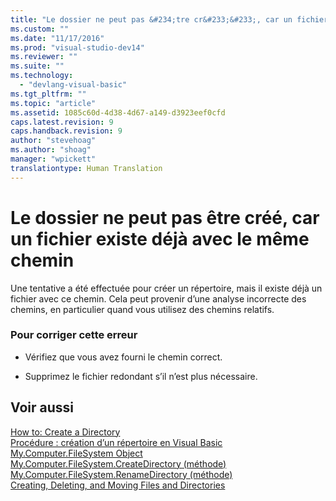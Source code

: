 ```yaml
---
title: "Le dossier ne peut pas &#234;tre cr&#233;&#233;, car un fichier existe d&#233;j&#224; avec le m&#234;me chemin | Microsoft Docs"
ms.custom: ""
ms.date: "11/17/2016"
ms.prod: "visual-studio-dev14"
ms.reviewer: ""
ms.suite: ""
ms.technology: 
  - "devlang-visual-basic"
ms.tgt_pltfrm: ""
ms.topic: "article"
ms.assetid: 1085c60d-4d38-4d67-a149-d3923eef0cfd
caps.latest.revision: 9
caps.handback.revision: 9
author: "stevehoag"
ms.author: "shoag"
manager: "wpickett"
translationtype: Human Translation
---
```

# Le dossier ne peut pas &#234;tre cr&#233;&#233;, car un fichier existe d&#233;j&#224; avec le m&#234;me chemin
Une tentative a été effectuée pour créer un répertoire, mais il existe déjà un fichier avec ce chemin. Cela peut provenir d’une analyse incorrecte des chemins, en particulier quand vous utilisez des chemins relatifs.  
  
### Pour corriger cette erreur  
  
-   Vérifiez que vous avez fourni le chemin correct.  
  
-   Supprimez le fichier redondant s’il n’est plus nécessaire.  
  
## Voir aussi  
 [How to: Create a Directory](../../visual-basic/developing-apps/programming/drives-directories-files/how-to-create-a-directory.md)   
 [Procédure : création d’un répertoire en Visual Basic](http://msdn.microsoft.com/fr-fr/780c7afc-a03c-4b01-865a-510fe331b1cc)   
 [My.Computer.FileSystem Object](../../visual-basic/language-reference/objects/my-computer-filesystem-object.md)   
 [My.Computer.FileSystem.CreateDirectory \(méthode\)](http://msdn.microsoft.com/fr-fr/2c1688d2-a60c-4e68-9a1a-4006917b28e1)   
 [My.Computer.FileSystem.RenameDirectory \(méthode\)](http://msdn.microsoft.com/fr-fr/14700cb3-9d29-46e2-af8d-61970d7e251b)   
 [Creating, Deleting, and Moving Files and Directories](../../visual-basic/developing-apps/programming/drives-directories-files/creating-deleting-and-moving-files-and-directories.md)